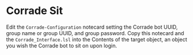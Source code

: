# Corrade Sit

Edit the `Corrade-Configuration` notecard setting the Corrade bot UUID,
group name or group UUID, and group password. Copy this notecard and the
`Corrade_Interface.lsl` into the Contents of the target object, an object
you wish the Corrade bot to sit on upon login.
